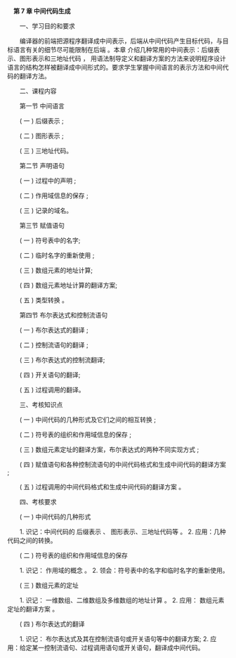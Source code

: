 　**第 7 章 中间代码生成**

　　一、学习目的和要求

　　编译器的前端把源程序翻译成中间表示，后端从中间代码产生目标代码，与目标语言有关的细节尽可能限制在后端 。本章 介绍几种常用的中间表示：后缀表示、图形表示和三地址代码 ， 用语法制导定义和翻译方案的方法来说明程序设计语言的结构怎样被翻译成中间形式的。要求学生掌握中间语言的表示方法和中间代码的翻译方法。

　　二、课程内容

　　第一节 中间语言

　　( 一 ) 后缀表示 ;

　　( 二 ) 图形表示 ;

　　( 三 ) 三地址代码。

　　第二节 声明语句

　　( 一 ) 过程中的声明 ;

　　( 二 ) 作用域信息的保存 ;

　　( 三 ) 记录的域名。

　　第三节 赋值语句

　　( 一 ) 符号表中的名字;

　　( 二 ) 临时名字的重新使用 ;

　　( 三 ) 数组元素的地址计算;

　　( 四 ) 数组元素地址计算的翻译方案;

　　( 五 ) 类型转换 。

　　第四节 布尔表达式和控制流语句

　　( 一 ) 布尔表达式的翻译 ;

　　( 二 ) 控制流语句的翻译 ;

　　( 三 ) 布尔表达式的控制流翻译;

　　( 四 ) 开关语句的翻译;

　　( 五 ) 过程调用的翻译。

　　三、考核知识点

　　( 一 ) 中间代码的几种形式及它们之间的相互转换 ;

　　( 二 ) 符号表的组织和作用域信息的保存 ;

　　( 三 ) 数组元素定址的翻译方案，布尔表达式的两种不同实现方式 ;

　　( 四 ) 赋值语句和各种控制流语句的中间代码格式和生成中间代码的翻译方案 ;

　　( 五 ) 过程调用的中间代码格式和生成中间代码的翻译方案 。

　　四、考核要求

　　( 一 ) 中间代码的几种形式

　　1. 识记：中间代码的 后缀表示 、 图形表示、三地址代码等 。 2. 应用：几种代码之间的转换。

　　( 二 ) 符号表的组织和作用域信息的保存

　　1. 识记： 作用域的概念 。 2. 领会：符号表中的名字和临时名字的重新使用。

　　( 三 ) 数组元素的定址

　　1. 识记： 一维数组、二维数组及多维数组的地址计算 。 2. 应用： 数组元素定址的翻译方案 。

　　( 四 ) 布尔表达式的翻译

　　1. 识记： 布尔表达式及其在控制流语句或开关语句等中的翻译方案; 2. 应用：给定某一控制流语句、过程调用语句或开关语句，翻译成中间代码。